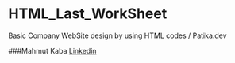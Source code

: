 # HTML_Last_WorkSheet
Basic Company WebSite design by using HTML codes / Patika.dev

###Mahmut Kaba
[Linkedin](https://www.linkedin.com/in/mahmut-kaba-8ab997253/)
